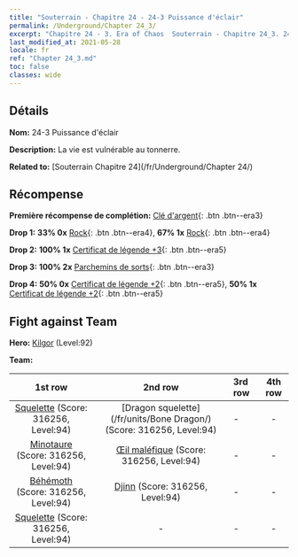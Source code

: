 ```yaml
---
title: "Souterrain - Chapitre 24 - 24-3 Puissance d'éclair"
permalink: /Underground/Chapter 24_3/
excerpt: "Chapitre 24 - 3. Era of Chaos  Souterrain - Chapitre 24_3. 24-3 Puissance d'éclair"
last_modified_at: 2021-05-28
locale: fr
ref: "Chapter 24_3.md"
toc: false
classes: wide
---
```


## Détails

 **Nom:** 24-3 Puissance d'éclair

 **Description:** La vie est vulnérable au tonnerre.

 **Related to:** [Souterrain Chapitre 24](/fr/Underground/Chapter 24/)

## Récompense

 **Première récompense de complétion:** [Clé d'argent](/ItemsFR/con_693/){: .btn .btn--era3}

 **Drop 1:** **33% 0x** [Rock](/ItemsFR/unt_221/){: .btn .btn--era4}, **67% 1x** [Rock](/ItemsFR/unt_221/){: .btn .btn--era4}

 **Drop 2:** **100% 1x** [Certificat de légende +3](/ItemsFR/mat_88/){: .btn .btn--era5}

 **Drop 3:** **100% 2x** [Parchemins de sorts](/ItemsFR/con_694/){: .btn .btn--era3}

 **Drop 4:** **50% 0x** [Certificat de légende +2](/ItemsFR/mat_81/){: .btn .btn--era5}, **50% 1x** [Certificat de légende +2](/ItemsFR/mat_81/){: .btn .btn--era5}


## Fight against Team
 **Hero:** [Kilgor](/fr/heroes/Kilgor/) (Level:92)

 **Team:**


  | 1st row | 2nd row | 3rd row | 4th row |
  |:----:|:----:|:----|:----:|
  | [Squelette](/fr/units/Skeleton/) (Score: 316256, Level:94)  | [Dragon squelette](/fr/units/Bone Dragon/) (Score: 316256, Level:94)  | - | - |
  | [Minotaure](/fr/units/Minotaur/) (Score: 316256, Level:94)  | [Œil maléfique](/fr/units/Beholder/) (Score: 316256, Level:94)  | - | - |
  | [Béhémoth](/fr/units/Behemoth/) (Score: 316256, Level:94)  | [Djinn](/fr/units/Genie/) (Score: 316256, Level:94)  | - | - |
  | [Squelette](/fr/units/Skeleton/) (Score: 316256, Level:94)  | - | - | - |


